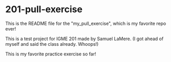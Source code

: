 # 201-pull-exercise

This is the README file for the "my_pull_exercise", which is my favorite repo ever!

This is a test project for IGME 201 made by Samuel LaMere.
(I got ahead of myself and said the class already. Whoops!)

This is my favorite practice exercise so far!
